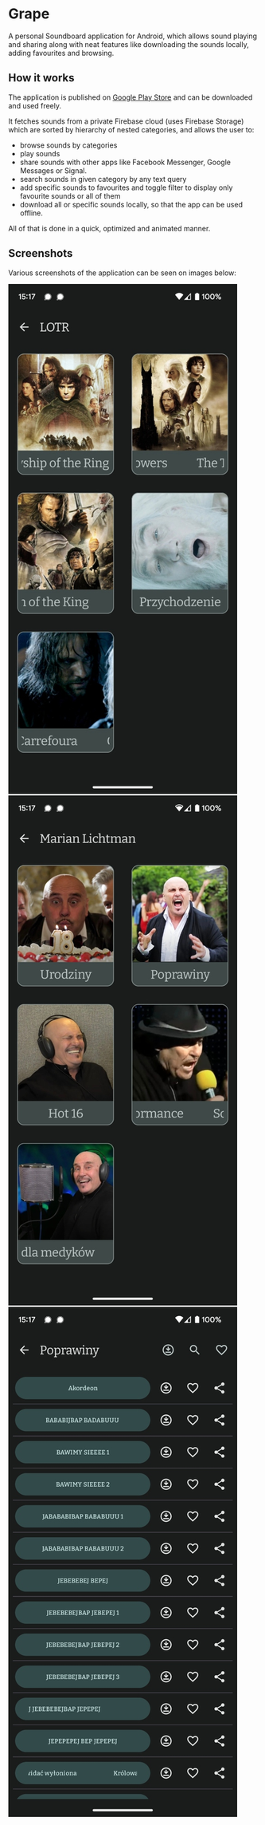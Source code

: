 # Grape
A personal Soundboard application for Android, which allows sound playing and sharing along with neat features like downloading the sounds locally, adding favourites and browsing. 

## How it works
The application is published on [Google Play Store](https://play.google.com/store/apps/details?id=uvis.irin.grape) and can be downloaded and used freely. 

It fetches sounds from a private Firebase cloud (uses Firebase Storage) which are sorted by hierarchy of nested categories, and allows the user to:
* browse sounds by categories
* play sounds
* share sounds with other apps like Facebook Messenger, Google Messages or Signal. 
* search sounds in given category by any text query
* add specific sounds to favourites and toggle filter to display only favourite sounds or all of them
* download all or specific sounds locally, so that the app can be used offline.

All of that is done in a quick, optimized and animated manner. 

## Screenshots
Various screenshots of the application can be seen on images below:

![Categories 1](./documentation/categories_1.jpg) ![Categories 2](./documentation/categories_2.jpg) ![Sound list](./documentation/sounds.jpg)
